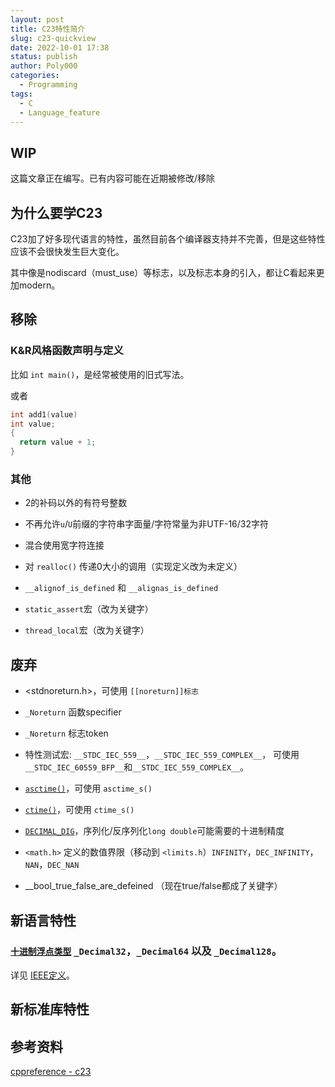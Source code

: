 ```yaml
---
layout: post
title: C23特性简介
slug: c23-quickview
date: 2022-10-01 17:38
status: publish
author: Poly000
categories: 
  - Programming
tags: 
  - C
  - Language_feature
---
```


## WIP

这篇文章正在编写。已有内容可能在近期被修改/移除

## 为什么要学C23

C23加了好多现代语言的特性，虽然目前各个编译器支持并不完善，但是这些特性应该不会很快发生巨大变化。

其中像是nodiscard（must_use）等标志，以及标志本身的引入，都让C看起来更加modern。

<!-- 虽然用C写 该手动管理内存还是手动管理内存 -->

## 移除

### K&R风格函数声明与定义

比如 `int main()`，是经常被使用的旧式写法。

或者

```c
int add1(value)
int value;
{
  return value + 1;
}
```

### 其他

- 2的补码以外的有符号整数

- 不再允许`u`/`U`前缀的字符串字面量/字符常量为非UTF-16/32字符

- 混合使用宽字符连接

- 对 `realloc()` 传递0大小的调用（实现定义改为未定义）

- `__alignof_is_defined` 和 `__alignas_is_defined`

- `static_assert`宏（改为关键字）

- `thread_local`宏（改为关键字）

## 废弃

- <stdnoreturn.h>，可使用 `[[noreturn]]标志`
- `_Noreturn` 函数specifier
- `_Noreturn` 标志token

- 特性测试宏: `__STDC_IEC_559__`，`__STDC_IEC_559_COMPLEX__`，
可使用`__STDC_IEC_60559_BFP__`和`__STDC_IEC_559_COMPLEX__`。

- [`asctime()`](https://zh.cppreference.com/w/c/chrono/asctime)，可使用 `asctime_s()`

- [`ctime()`](https://zh.cppreference.com/w/c/chrono/ctime)，可使用 `ctime_s()`

- [`DECIMAL_DIG`](https://zh.cppreference.com/w/c/types/limits)，序列化/反序列化`long double`可能需要的十进制精度

- `<math.h>` 定义的数值界限（移动到 `<limits.h`）`INFINITY`，`DEC_INFINITY`，`NAN`，`DEC_NAN`

- __bool_true_false_are_defeined （现在true/false都成了关键字）

## 新语言特性

### [`十进制浮点类型`](https://zh.cppreference.com/w/c/language/arithmetic_types) `_Decimal32`，`_Decimal64` 以及 `_Decimal128`。

详见 [IEEE定义](https://en.wikipedia.org/wiki/Decimal64_floating-point_format)。

## 新标准库特性

## 参考资料

[cppreference - c23](https://en.cppreference.com/w/c/23)
